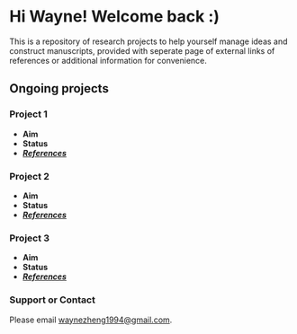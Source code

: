 # Hi Wayne! Welcome back :)
This is a repository of research projects to help yourself manage ideas and construct manuscripts, provided with seperate page of external links of references or additional information for convenience. 

## Ongoing projects
### Project 1 
- **Aim**
- **Status**
- [_**References**_](http://google.com)

### Project 2 
- **Aim**
- **Status**
- [_**References**_](http://google.com)

### Project 3 
- **Aim**
- **Status**
- [_**References**_](http://google.com)

### Support or Contact
Please email waynezheng1994@gmail.com.
